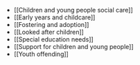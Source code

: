 - [[Children and young people social care]]
- [[Early years and childcare]]
- [[Fostering and adoption]]
- [[Looked after children]]
- [[Special education needs]]
- [[Support for children and young people]]
- [[Youth offending]]
